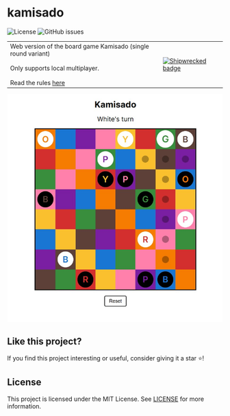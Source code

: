 # kamisado

![License](https://img.shields.io/badge/license-MIT-green)
![GitHub issues](https://img.shields.io/github/issues/Brooklyn-Dev/kamisado)

<table>
    <tr>
        <td style="vertical-align: top; max-width: 550px;">
            Web version of the board game Kamisado (single round variant)
            <br>
            <br>
            Only supports local multiplayer.
            <br>
            <br>
            Read the rules <a href="https://www.ultraboardgames.com/kamisado/game-rules.php">here</a>
        </td>
        <td>
            <a href="https://shipwrecked.hackclub.com/?t=ghrm" target="_blank">
                <img src="https://hc-cdn.hel1.your-objectstorage.com/s/v3/739361f1d440b17fc9e2f74e49fc185d86cbec14_badge.png" alt="Shipwrecked badge" style="max-width: 250px;">
            </a>
        </td>
    </tr>
</table>

<img src="screenshot.jpg" width="600" alt="Screenshot of the game"/>

## Like this project?

If you find this project interesting or useful, consider giving it a star ⭐️!

## License

This project is licensed under the MIT License. See [LICENSE](LICENSE) for more information.
